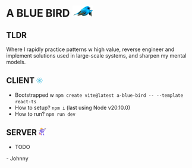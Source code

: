 # A BLUE BIRD <img src="public/readme/bird.png" alt="a fat blue bird doom-scrolling some online content" style="height:30px;">

## TLDR

Where I rapidly practice patterns w high value, reverse engineer and implement solutions used in large-scale systems, and sharpen my mental models.

## CLIENT <img src="public/readme/react-logo.png" alt="ReactJS logo" style="height:15px;">

- Bootstrapped w `npm create vite@latest a-blue-bird -- --template react-ts`
- How to setup? `npm i` (last using Node v20.10.0)
- How to run? `npm run dev`

## SERVER <img src="public/readme/dotnet-mascot.png" alt="Dotnet's mascot" style="height:20px;">

- TODO

\- Johnny
